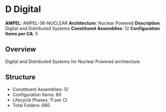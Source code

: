 # D Digital

**AMPEL**: AMPEL-36-NUCLEAR
**Architecture**: Nuclear Powered
**Description**: Digital and Distributed Systems
**Constituent Assemblies**: 12
**Configuration Items per CA**: 5

## Overview
Digital and Distributed Systems for Nuclear Powered architecture.

## Structure
- Constituent Assemblies: 12
- Configuration Items: 60
- Lifecycle Phases: 11 per CI
- Total Folders: 660

